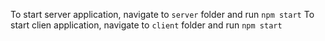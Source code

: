 To start server application, navigate to `server` folder and run `npm start`
To start clien application, navigate to `client` folder and run `npm start`
